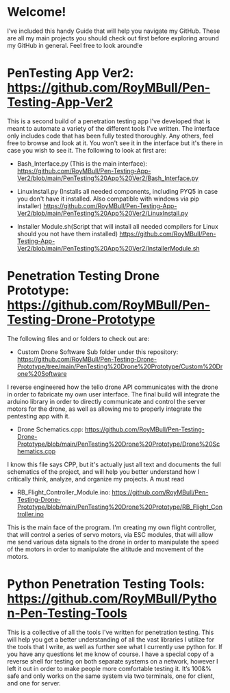 # Welcome!

I’ve included this handy Guide that will help you navigate my GitHub. These are all my main projects you should check out first before exploring around my GitHub in general. Feel free to look around!e

# PenTesting App Ver2: https://github.com/RoyMBull/Pen-Testing-App-Ver2

   This is a second build of a penetration testing app I've developed that is meant to automate     a variety of the different tools I've written. The interface only includes      code that has been fully tested thoroughly. Any others,  feel free to browse and look at it. You won't see it in the interface but it's there in case you wish to see it.        The following to look at first are:

   * Bash_Interface.py (This is the main interface): https://github.com/RoyMBull/Pen-Testing-App-Ver2/blob/main/PenTesting%20App%20Ver2/Bash_Interface.py
      
   * LinuxInstall.py (Installs all needed components, including PYQ5 in case you don't have it installed. Also compatible with windows via pip installer)
     https://github.com/RoyMBull/Pen-Testing-App-Ver2/blob/main/PenTesting%20App%20Ver2/LinuxInstall.py
      
   * Installer Module.sh(Script that will install all needed compilers for Linux should you not have them installed)
     https://github.com/RoyMBull/Pen-Testing-App-Ver2/blob/main/PenTesting%20App%20Ver2/InstallerModule.sh

# Penetration Testing Drone Prototype: https://github.com/RoyMBull/Pen-Testing-Drone-Prototype
       
  The following files and or folders to check out are:
      
   * Custom Drone Software Sub folder under this repository: 
      https://github.com/RoyMBull/Pen-Testing-Drone-Prototype/tree/main/PenTesting%20Drone%20Prototype/Custom%20Drone%20Software

   I reverse engineered how the tello drone API communicates with the drone in order to fabricate my own user interface. The final build will integrate the arduino library in      order to directly communicate and control the server motors for the drone, as well as allowing me to properly integrate the pentesting app with it. 
       
   * Drone Schematics.cpp: https://github.com/RoyMBull/Pen-Testing-Drone-Prototype/blob/main/PenTesting%20Drone%20Prototype/Drone%20Schematics.cpp

   I know this file says CPP, but it's actually just all text and documents the full schematics of the project, and will help you better understand how I critically think,          analyze, and organize my projects. A must read
       
   * RB_Flight_Controller_Module.ino: https://github.com/RoyMBull/Pen-Testing-Drone-Prototype/blob/main/PenTesting%20Drone%20Prototype/RB_Flight_Controller.ino
              
   This is the main face of the program. I'm creating my own flight controller, that will control a series of servo motors, via ESC modules, that will allow me send various        data signals to the drone in order to manipulate the speed of the motors in order to manipulate the altitude and movement of the motors. 

# Python Penetration Testing Tools: https://github.com/RoyMBull/Python-Pen-Testing-Tools
      
   This is a collective of all the tools I've written for penetration testing. This will help you get a better understanding of all the vast libraries I utilize for the tools      that I write, as well as further see what I currently use python for. If you have any questions let me know of course. I have a special copy of a reverse shell for testing on    both separate systems on a network, however I left it out in order to make people more comfortable testing it. It’s 100&% safe and only works on the same system via two          terminals, one for client, and one for server.
